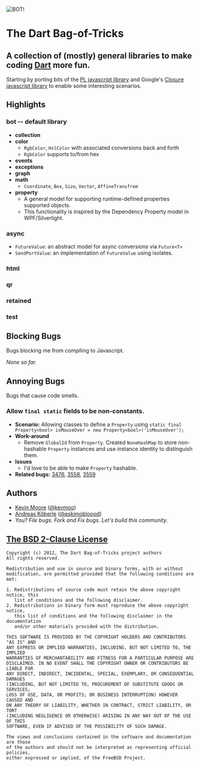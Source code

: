 ![BOT!](https://raw.github.com/kevmoo/bot.dart/master/resources/logo.png)
# The Dart Bag-of-Tricks
## A collection of (mostly) general libraries to make coding [Dart](http://www.dartlang.org/) more fun.

Starting by porting bits of the [PL javascript library](https://github.com/thinkpixellab/pl) and Google's [Closure javascript library](https://developers.google.com/closure/library/) to enable some interesting scenarios.

## Highlights

### bot -- default library
 * __collection__
 * __color__
     * `RgbColor`, `HslColor` with associated conversions back and forth
     * `RgbColor` supports to/from hex
 * __events__
 * __exceptions__
 * __graph__
 * __math__
     * `Coordinate`, `Box`, `Size`, `Vector`, `AffineTransfrom`
 * __property__
     * A general model for supporting runtime-defined properties supported objects.
     * This functionality is inspired by the Dependency Property model in WPF/Silverlight.

### async
  * `FutureValue`: an abstract model for async conversions via `Future<T>`
  * `SendPortValue`: an implementation of `FutureValue` using isolates.

### html

### qr

### retained

### test

## Blocking Bugs
Bugs blocking me from compiling to Javascript.

_None so far._

## Annoying Bugs
Bugs that cause code smells.

### Allow `final static` fields to be non-constants.
  * __Scenario:__ Allowing classes to define a `Property` using `static final Property<bool> isMouseOver = new Property<bool>('isMouseOver');`
  * __Work-around__
      * Remove `GlobalId` from `Property`. Created `NoneHashMap` to store non-hashable `Property` instances and use instance identity to distinguish them.
  * __Issues__
      * I'd love to be able to make `Property` hashable.
  * __Related bugs:__
    [3476](http://code.google.com/p/dart/issues/detail?id=3476),
    [3558](http://code.google.com/p/dart/issues/detail?id=3558),
    [3559](http://code.google.com/p/dart/issues/detail?id=3559)

## Authors
 * [Kevin Moore](https://github.com/kevmoo) ([@kevmoo](http://twitter.com/kevmoo))
 * [Andreas Köberle](https://github.com/eskimoblood) ([@eskimobloood](https://twitter.com/eskimobloood))
 * _You? File bugs. Fork and Fix bugs. Let's build this community._

## [The BSD 2-Clause License](http://www.opensource.org/licenses/bsd-license.php)

    Copyright (c) 2012, The Dart Bag-of-Tricks project authors
    All rights reserved.

    Redistribution and use in source and binary forms, with or without
    modification, are permitted provided that the following conditions are met:

    1. Redistributions of source code must retain the above copyright notice, this
       list of conditions and the following disclaimer.
    2. Redistributions in binary form must reproduce the above copyright notice,
       this list of conditions and the following disclaimer in the documentation
       and/or other materials provided with the distribution.

    THIS SOFTWARE IS PROVIDED BY THE COPYRIGHT HOLDERS AND CONTRIBUTORS "AS IS" AND
    ANY EXPRESS OR IMPLIED WARRANTIES, INCLUDING, BUT NOT LIMITED TO, THE IMPLIED
    WARRANTIES OF MERCHANTABILITY AND FITNESS FOR A PARTICULAR PURPOSE ARE
    DISCLAIMED. IN NO EVENT SHALL THE COPYRIGHT OWNER OR CONTRIBUTORS BE LIABLE FOR
    ANY DIRECT, INDIRECT, INCIDENTAL, SPECIAL, EXEMPLARY, OR CONSEQUENTIAL DAMAGES
    (INCLUDING, BUT NOT LIMITED TO, PROCUREMENT OF SUBSTITUTE GOODS OR SERVICES;
    LOSS OF USE, DATA, OR PROFITS; OR BUSINESS INTERRUPTION) HOWEVER CAUSED AND
    ON ANY THEORY OF LIABILITY, WHETHER IN CONTRACT, STRICT LIABILITY, OR TORT
    (INCLUDING NEGLIGENCE OR OTHERWISE) ARISING IN ANY WAY OUT OF THE USE OF THIS
    SOFTWARE, EVEN IF ADVISED OF THE POSSIBILITY OF SUCH DAMAGE.

    The views and conclusions contained in the software and documentation are those
    of the authors and should not be interpreted as representing official policies,
    either expressed or implied, of the FreeBSD Project.
